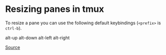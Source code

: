 # Resizing panes in tmux

To resize a pane you can use the following default keybindings (`<prefix>` is `ctrl-b`).

<prefix> alt-up
<prefix> alt-down
<prefix> alt-left
<prefix> alt-right

[Source](https://superuser.com/a/1560646)